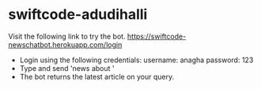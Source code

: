 # swiftcode-adudihalli

Visit the following link to try the bot.
https://swiftcode-newschatbot.herokuapp.com/login

+ Login using the following credentials:
      username: anagha
      password: 123
+ Type and send 'news about <query>'
+ The bot returns the latest article on your query.
